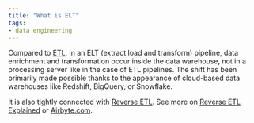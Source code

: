 ```yaml
---
title: "What is ELT"
tags:
- data engineering
---
```

Compared to [ETL](term/etl.md), in an ELT (extract load and transform) pipeline, data enrichment and transformation occur inside the data warehouse, not in a processing server like in the case of ETL pipelines. The shift has been primarily made possible thanks to the appearance of cloud-based data warehouses like Redshift, BigQuery, or Snowflake.

It is also tightly connected with [Reverse ETL](term/reverse%20etl.md). See more on [Reverse ETL Explained](https://airbyte.com/blog/reverse-etl#so-what-is-a-reverse-etl) or [Airbyte.com](https://airbyte.com).